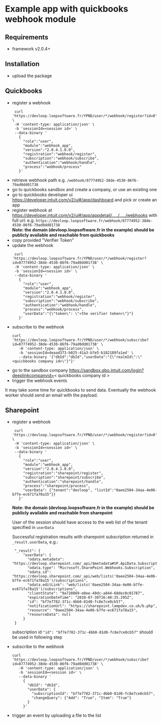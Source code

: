 # Example app with quickbooks webhook module

## Requirements

 - framework v2.0.4+
 
## Installation

 - upload the package
 
 ## Quickbooks
 
 - register a webhook 
   ```
    curl 'https://devloop.loopsoftware.fr/YPND/user/*/webhook/register?id=0' \
    -H 'content-type: application/json' \
    -b 'sessionId=<session id>' \
    --data-binary '
      {
        "role":"user",
        "module":"webhook_app",
        "version":"2.0.4.1.0.0",
        "registration":"webhook/register",
        "subscription":"webhook/subscribe",
        "authentication":"webhook/handle",
        "process":"webhook/process"
      }'
   ```
 - retrieve webhook path e.g. `/webhook/87774952-38de-4530-86f6-79ad0dd01738`
 - go to quickbooks sandbox and create a company, or use an existing one
 - go to quickbooks developer ui https://developer.intuit.com/v2/ui#/app/dashboard and pick or create an app
 - register webhook at https://developer.intuit.com/v2/ui#/app/appdetail/...../...../webhooks with full url:
   e.g. `https://devloop.loopsoftware.fr/webhook/87774952-38de-4530-86f6-79ad0dd01738`   
   **Note: the domain (devloop.loopsoftware.fr in the example) should be publicly available and reachable from quickbooks**  
 - copy provided "Verifier Token"
 - update the webhook
   ```
    curl 'https://devloop.loopsoftware.fr/YPND/user/*/webhook/register?id=87774952-38de-4530-86f6-79ad0dd01738' \
    -H 'content-type: application/json' \
    -b 'sessionId=<session id>' \
    --data-binary '
      {
        "role":"user",
        "module":"webhook_app",
        "version":"2.0.4.1.0.0",
        "registration":"webhook/register",
        "subscription":"webhook/subscribe",
        "authentication":"webhook/handle",
        "process":"webhook/process",
        "userData":"{\"token\": \"<the verifier token>\"}"}
      }'
   ```
 - subscribe to the webhook
   ```
   curl 'https://devloop.loopsoftware.fr/YPND/user/*/webhook/subscribe?id=87774952-38de-4530-86f6-79ad0dd01738' \
      -H 'content-type: application/json' \
      -b 'sessionId=deaad373-b025-41a3-b7e5-b182189fa1ed' \
      --data-binary '{"dbId":"dbId","userData":"{\"realmId\":\"<quickbooks company id>\"}"}'
   ```
 - go to the sandbox company https://sandbox.qbo.intuit.com/login?deeplinkcompanyid=< quickbooks company id >     
 - trigger the webhook events
 
 It may take some time for quickbooks to send data. Eventually the webhook worker should send an email with the payload.  

## Sharepoint

 - register a webhook 
   ```
    curl 'https://devloop.loopsoftware.fr/YPND/user/*/webhook/register?id=0' \
    -H 'content-type: application/json' \
    -b 'sessionId=<session id>' \
    --data-binary '
      {
        "role":"user",
        "module":"webhook_app",
        "version":"2.0.4.1.0.0",
        "registration":"sharepoint/register",
        "subscription":"sharepoint/subscribe",
        "authentication":"sharepoint/handle",
        "process":"sharepoint/process",
        "userData": {"tenant":"devloop", "listId":"0aee2504-34aa-4e06-b7fe-ec671fa78a15"}}        
      }'
   ```
   **Note: the domain (devloop.loopsoftware.fr in the example) should be publicly available and reachable from sharepoint**
   
   User of the session should have access to the web list of the tenant specified in `userData`
   
   Successful registration results with sharepoint subscription returned in `_result.userData`, e.g.:   
   ```
    "_result": {
        "userData": {
          "odata.metadata": "https://devloop.sharepoint.com/_api/$metadata#SP.ApiData.Subscriptions/@Element",
          "odata.type": "Microsoft.SharePoint.Webhooks.Subscription",
          "odata.id": "https://devloop.sharepoint.com/_api/web/lists('0aee2504-34aa-4e06-b7fe-ec671fa78a15')/subscriptions",
          "odata.editLink": "web/lists('0aee2504-34aa-4e06-b7fe-ec671fa78a15')/subscriptions",
          "clientState": "9a720869-e0ee-49dc-a844-68dec0c01787",
          "expirationDateTime": "2018-07-30T16:48:35.295Z",
          "id": "bf7e7782-371c-4bb0-81d0-fc8e7ce0cb57",
          "notificationUrl": "https://sharepoint.lampdev.co.uk/b.php",
          "resource": "0aee2504-34aa-4e06-b7fe-ec671fa78a15",
          "resourceData": null
        }
    }
    ```
    subscription id `"id": "bf7e7782-371c-4bb0-81d0-fc8e7ce0cb57"` should be used in following step
    
 - subscribe to the webhook
   ```
   curl 'https://devloop.loopsoftware.fr/YPND/user/*/webhook/subscribe?id=87774952-38de-4530-86f6-79ad0dd01738' \
      -H 'content-type: application/json' \
      -b 'sessionId=<session id>' \
      --data-binary '
        {
          "dbId": "dbId",
          "userData": {
            "subscriptionId": "bf7e7782-371c-4bb0-81d0-fc8e7ce0cb57", 
            "changeQuery": {"Add": "True", "Item": "True"}
          }
        }'
   ```

 - trigger an event by uploading a file to the list 
